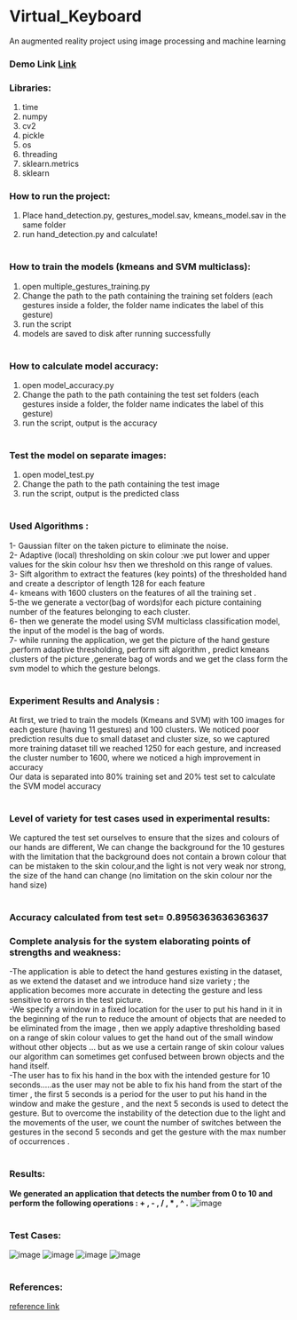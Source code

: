 # Virtual_Keyboard
An augmented reality project using image processing and machine learning

### Demo Link <a href="https://youtu.be/EqCD2lAiloM">Link</a> <br/>

### Libraries:
1. time
2. numpy <br/>
3. cv2 <br/>
4. pickle<br/>
5. os<br/>
6. threading<br/>
7. sklearn.metrics<br/>
8. sklearn<br/>

### How to run the project:
1. Place hand_detection.py, gestures_model.sav, kmeans_model.sav in the same folder<br/>
2. run hand_detection.py and calculate!<br/><br/>

### How to train the models (kmeans and SVM multiclass):
1. open multiple_gestures_training.py<br/>
2. Change the path to the path containing the training set folders (each gestures inside a folder, the folder name indicates the label of this gesture)<br/>
3. run the script<br/>
4. models are saved to disk after running successfully<br/><br/>

### How to calculate model accuracy:
1. open model_accuracy.py<br/>
2. Change the path to the path containing the test set folders (each gestures inside a folder, the folder name indicates the label of this gesture)<br/>
3. run the script, output is the accuracy<br/><br/>

### Test the model on separate images:
1. open model_test.py<br/>
2. Change the path to the path containing the test image<br/>
3. run the script, output is the predicted class<br/><br/>

### Used Algorithms :
1- Gaussian filter on the taken picture to eliminate the noise.<br/>
2- Adaptive (local) thresholding on skin colour :we put lower and upper values for the skin colour hsv then we threshold on this range of values.<br/>
3- Sift algorithm to extract the features (key points) of the thresholded hand and create a descriptor of length 128 for each feature<br/>
4- kmeans with 1600 clusters on the features of all the training set .<br/>
5-the we generate a vector(bag of words)for each picture containing number of the features belonging to each cluster.<br/>
6- then we generate the model using SVM multiclass classification model, the input of the model is the bag of words.<br/>
7- while running the application, we get the picture of the hand gesture ,perform adaptive thresholding, perform sift algorithm , predict kmeans clusters of the picture ,generate bag of words and we get the class form the
svm model to which the gesture belongs.<br/><br/>

### Experiment Results and Analysis :
At first, we tried to train the models (Kmeans and SVM) with 100 images
for each gesture (having 11 gestures) and 100 clusters. We noticed poor
prediction results due to small dataset and cluster size, so we captured
more training dataset till we reached 1250 for each gesture, and increased the cluster number to 1600, where we noticed a high
improvement in accuracy <br/>
Our data is separated into 80% training set and 20% test set to calculate
the SVM model accuracy<br/><br/>

### Level of variety for test cases used in experimental results:
We captured the test set ourselves to ensure that the sizes and colours
of our hands are different, We can change the background for the 10
gestures with the limitation that the background does not contain a
brown colour that can be mistaken to the skin colour,and the light is not
very weak nor strong, the size of the hand can change (no limitation on
the skin colour nor the hand size)<br/><br/>

### Accuracy calculated from test set= 0.8956363636363637
### Complete analysis for the system elaborating points of strengths and weakness:
-The application is able to detect the hand gestures existing in the
dataset, as we extend the dataset and we introduce hand size variety ;
the application becomes more accurate in detecting the gesture and less
sensitive to errors in the test picture. <br/>
-We specify a window in a fixed location for the user to put his hand in it
in the beginning of the run to reduce the amount of objects that are
needed to be eliminated from the image , then we apply adaptive
thresholding based on a range of skin colour values to get the hand out
of the small window without other objects … but as we use a certain
range of skin colour values our algorithm can sometimes get confused
between brown objects and the hand itself.<br/>
-The user has to fix his hand in the box with the intended gesture for 10
seconds…..as the user may not be able to fix his hand from the start of
the timer , the first 5 seconds is a period for the user to put his hand in the window and make the gesture , and the next 5 seconds is used to
detect the gesture.
But to overcome the instability of the detection due to the light and the
movements of the user, we count the number of switches between the
gestures in the second 5 seconds and get the gesture with the max
number of occurrences .<br/><br/>

### Results:
<b>We generated an application that detects the number from 0 to 10 and perform
the following operations : + , - , / , * , ^ .</b>
![image](https://user-images.githubusercontent.com/75852529/210168169-7d44c7a6-5244-4b24-af21-9377461a7ddc.png)
<br/><br/>
### Test Cases:
![image](https://user-images.githubusercontent.com/75852529/210168239-e156db56-27fc-4ac9-8ea1-f02cd99ab97c.png)
![image](https://user-images.githubusercontent.com/75852529/210168242-15717997-f0d0-4bad-864a-ba8ccce89a6b.png)
![image](https://user-images.githubusercontent.com/75852529/210168245-22bf2e96-57f3-44cb-8f42-a67b26c21f64.png)
![image](https://user-images.githubusercontent.com/75852529/210168253-1fa3326c-7f52-4c5d-b2fe-3733cc586543.png)
<br/><br/>
### References:
<a href="https://link.springer.com/content/pdf/10.1007/978-3-642-35473-1.pdf?pdf=button"> reference link </a>
